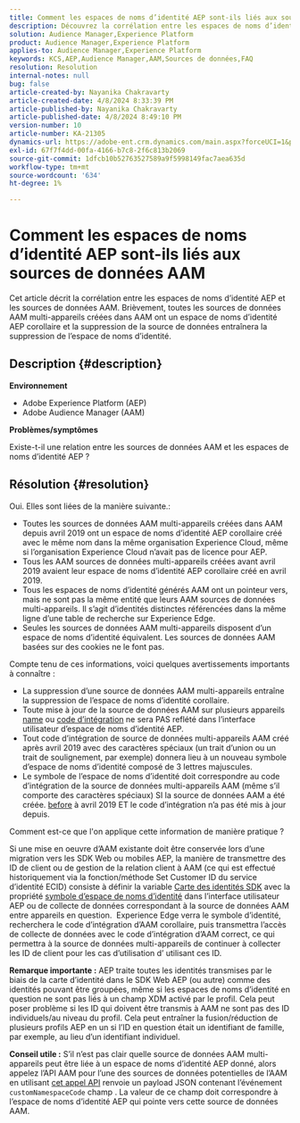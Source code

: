 ```yaml
---
title: Comment les espaces de noms d’identité AEP sont-ils liés aux sources de données AAM
description: Découvrez la corrélation entre les espaces de noms d’identité AEP et les sources de données d’AAM, ainsi que quelques avertissements importants.
solution: Audience Manager,Experience Platform
product: Audience Manager,Experience Platform
applies-to: Audience Manager,Experience Platform
keywords: KCS,AEP,Audience Manager,AAM,Sources de données,FAQ
resolution: Resolution
internal-notes: null
bug: false
article-created-by: Nayanika Chakravarty
article-created-date: 4/8/2024 8:33:39 PM
article-published-by: Nayanika Chakravarty
article-published-date: 4/8/2024 8:49:10 PM
version-number: 10
article-number: KA-21305
dynamics-url: https://adobe-ent.crm.dynamics.com/main.aspx?forceUCI=1&pagetype=entityrecord&etn=knowledgearticle&id=d7a65c42-e7f5-ee11-a1fe-6045bd006295
exl-id: 67f7f4dd-00fa-4166-b7c8-2f6c813b2069
source-git-commit: 1dfcb10b52763527589a9f5998149fac7aea635d
workflow-type: tm+mt
source-wordcount: '634'
ht-degree: 1%

---
```


# Comment les espaces de noms d’identité AEP sont-ils liés aux sources de données AAM


Cet article décrit la corrélation entre les espaces de noms d’identité AEP et les sources de données AAM. Brièvement, toutes les sources de données AAM multi-appareils créées dans AAM ont un espace de noms d’identité AEP corollaire et la suppression de la source de données entraînera la suppression de l’espace de noms d’identité.

## Description {#description}


<b>Environnement</b>

- Adobe Experience Platform (AEP)
- Adobe Audience Manager (AAM)


<b>Problèmes/symptômes</b>

Existe-t-il une relation entre les sources de données AAM et les espaces de noms d’identité AEP ?


## Résolution {#resolution}


Oui. Elles sont liées de la manière suivante.:

- Toutes les sources de données AAM multi-appareils créées dans AAM depuis avril 2019 ont un espace de noms d’identité AEP corollaire créé avec le même nom dans la même organisation Experience Cloud, même si l’organisation Experience Cloud n’avait pas de licence pour AEP.
- Tous les AAM sources de données multi-appareils créées avant avril 2019 avaient leur espace de noms d’identité AEP corollaire créé en avril 2019.
- Tous les espaces de noms d’identité générés AAM ont un pointeur vers, mais ne sont pas la même entité que leurs AAM sources de données multi-appareils. Il s’agit d’identités distinctes référencées dans la même ligne d’une table de recherche sur Experience Edge.
- Seules les sources de données AAM multi-appareils disposent d’un espace de noms d’identité équivalent. Les sources de données AAM basées sur des cookies ne le font pas.


Compte tenu de ces informations, voici quelques avertissements importants à connaître :

- La suppression d’une source de données AAM multi-appareils entraîne la suppression de l’espace de noms d’identité corollaire.
- Toute mise à jour de la source de données AAM sur plusieurs appareils <u>name</u> ou <u>code d’intégration</u> ne sera PAS reflété dans l’interface utilisateur d’espace de noms d’identité AEP.
- Tout code d’intégration de source de données multi-appareils AAM créé après avril 2019 avec des caractères spéciaux (un trait d’union ou un trait de soulignement, par exemple) donnera lieu à un nouveau symbole d’espace de noms d’identité composé de 3 lettres majuscules.
- Le symbole de l’espace de noms d’identité doit correspondre au code d’intégration de la source de données multi-appareils AAM (même s’il comporte des caractères spéciaux) SI la source de données AAM a été créée. <u>before</u> à avril 2019 ET le code d’intégration n’a pas été mis à jour depuis.


Comment est-ce que l&#39;on applique cette information de manière pratique ?

Si une mise en oeuvre d’AAM existante doit être conservée lors d’une migration vers les SDK Web ou mobiles AEP, la manière de transmettre des ID de client ou de gestion de la relation client à AAM (ce qui est effectué historiquement via la fonction/méthode Set Customer ID du service d’identité ECID) consiste à définir la variable [Carte des identités SDK](https://experienceleague.adobe.com/docs/experience-platform/edge/identity/overview.html?lang=en) avec la propriété <u>symbole d’espace de noms d’identité</u> dans l’interface utilisateur AEP ou de collecte de données correspondant à la source de données AAM entre appareils en question.  Experience Edge verra le symbole d’identité, recherchera le code d’intégration d’AAM corollaire, puis transmettra l’accès de collecte de données avec le code d’intégration d’AAM correct, ce qui permettra à la source de données multi-appareils de continuer à collecter les ID de client pour les cas d’utilisation d’ utilisant ces ID.

<b>Remarque importante :</b> AEP traite toutes les identités transmises par le biais de la carte d’identité dans le SDK Web AEP (ou autre) comme des identités pouvant être groupées, même si les espaces de noms d’identité en question ne sont pas liés à un champ XDM activé par le profil. Cela peut poser problème si les ID qui doivent être transmis à AAM ne sont pas des ID individuels/au niveau du profil. Cela peut entraîner la fusion/réduction de plusieurs profils AEP en un si l’ID en question était un identifiant de famille, par exemple, au lieu d’un identifiant individuel.

<b>Conseil utile :</b> S’il n’est pas clair quelle source de données AAM multi-appareils peut être liée à un espace de noms d’identité AEP donné, alors appelez l’API AAM pour l’une des sources de données potentielles de l’AAM en utilisant [cet appel API](https://bank.demdex.com/portal/api/v1/openapi.yaml) renvoie un payload JSON contenant l’événement `customNamespaceCode` champ . La valeur de ce champ doit correspondre à l’espace de noms d’identité AEP qui pointe vers cette source de données AAM.
